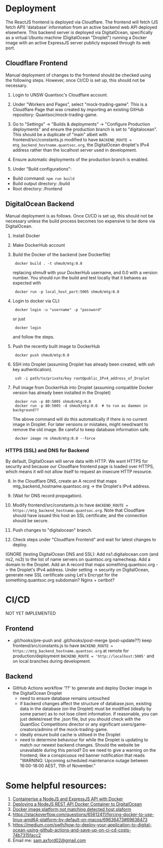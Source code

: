 # Deployment
The ReactJS frontend is deployed via Cloudflare. The frontend will fetch (JS fetch API) 'database' information from an active backend web API deployed elsewhere.
This backend server is deployed via DigitalOcean, specifically as a virtual Ubuntu machine (DigitalOcean "Droplet") running a Docker image with an active ExpressJS 
server publicly exposed through its web port.

## Cloudflare Frontend
Manual deployment of changes to the frontend should be checked using the following steps. However, once CI/CD is set up, this should not be necessary.
1. Login to UNSW Quantsoc's Cloudflare account.

2. Under "Workers and Pages", select "mock-trading-game". This is a Cloudflare Page that was created by importing an existing GitHub repository: Quantsoc/mock-trading-game.

3. Go to "Settings" -> "Builds & deployments" -> "Configure Production deployments" and ensure the production branch is set to "digitalocean". This should be a duplicate of 
"main" albeit with frontend/src/constants.js modified to have ```BACKEND_ROUTE = mtg_backend_hostname.quantsoc.org```, the DigitalOcean droplet's IPv4 address rather
than the localhost server used in development.

4. Ensure automatic deployments of the production branch is enabled.

5. Under "Build configurations":
- Build command: ```npm run build```
- Build output directory: /build
- Root directory: /frontend 

## DigitalOcean Backend
Manual deployment is as follows. Once CI/CD is set up, this should not be necessary unless the build process becomes too expensive to be done via DigitalOcean.
1. Install Docker

2. Make DockerHub account

3. Build the Docker of the backend (see Dockerfile)

        docker build . -t shmu9/mtg:0.0
    replacing shmu9 with your DockerHub username, and 0.0 with a version number. You should run the build and test locally that it behaves as expected with

        docker run -p local_host_port:5005 shmu9/mtg:0.0

4. Login to docker via CLI:

        docker login -u "username" -p "password"

    or just

        docker login
    and follow the steps.

5. Push the recently built image to DockerHub

        docker push shmu9/mtg:0.0

6. SSH into Droplet (assuming Droplet has already been created, with ssh key authentication).

        ssh -i path/to/private/key root@public_IPv4_address_of_Droplet

7. Pull image from DockerHub into Droplet (assuming compatible Docker version has already been installed in the Droplet)

        docker run -p 80:5005 shmu9/mtg:0.0
        docker run -p 80:5005 -d shmu9/mtg:0.0  # to run as daemon in background??
    The above command will do this automatically if there is no current image in Droplet.
    For later versions or mistakes, might need/want to remove the old image. Be careful to keep database information safe.

        docker image rm shmu9/mtg:0.0 --force

### HTTPS (SSL) and DNS for Backend
By default, DigitalOcean will serve data with HTTP. We want HTTPS for security and because our Cloudflare frontend page is
loaded over HTTPS, which means it will not allow itself to request an insecure HTTP resource.

8. In the Cloudflare DNS, create an A record that maps mtg_backend_hostname.quantsoc.org -> the Droplet's IPv4 address.

9. (Wait for DNS record propagation).

10. Modify frontend/src/constants.js to have ```BACKEND_ROUTE = https://mtg_backend_hostname.quantsoc.org```. Note that Cloudflare should 
have issued this host an SSL certificate; and the connection should be secure.

11. Push changes to "digitalocean" branch.

12. Check steps under "Cloudflare Frontend" and wait for latest changes to deploy.


IGNORE (testing DigitalOcean DNS and SSL):
    Add ns1.digitalocean.com (and ns2, ns3) to the list of name servers on quantsoc.org namecheap. 
    Add a domain to the Droplet. 
    Add an A record that maps something.quantsoc.org -> the Droplet's IPv4 address.
    Under setting -> security on DigitalOcean, generate new SSL certificate using Let's Encrypt for the something.quantsoc.org subdomain?
    Nginx + certbot?



# CI/CD
NOT YET IMPLEMENTED

## Frontend
- .git/hooks/pre-push and .git/hooks/post-merge (post-update??) keep frontend/src/constants.js to have ```BACKEND_ROUTE = https://mtg_backend_hostname.quantsoc.org```
at remote for production/deployment ```BACKEND_ROUTE = 'http://localhost:5005'``` and on local branches during development.


## Backend
- GitHub Actions workflow '??' to generate and deploy Docker image in the DigitalOcean Droplet
    - need to ensure database remains untouched
    - if backend changes affect the structure of database.json, existing data in the database (on the Droplet) must be modified (ideally by some parser) as to not lose client
    information. If reasonable, you can just delete/reset the .json file, but you should check with the QuantSoc Competitions director or any significant users/game-creators/admins of the mock-trading-game.
    - ideally ensure build cache is utilised in the Droplet
    - need to determine behaviour for while the Droplet is updating to match our newest backend changes. Should the website be unavailable during this period? Do we need to give a warning on 
    the frontend; like a conspicuous red banner notification that reads "WARNING: Upcoming scheduled maintenance outage between 16:00-18:00 AEST, 11th of November."


# Some helpful resources:
1. [Containerise a NodeJS and ExpressJS API with Docker](https://www.youtube.com/watch?v=waKaGikF_Ig&ab_channel=WithChanakya)
2. [Deploying a NodeJS REST API Docker Container to DigitalOcean](https://www.youtube.com/watch?v=RSI3v5YzPbc&ab_channel=WithChanakya)
3. [Docker image platform not matching detected host plaform](https://stackoverflow.com/questions/72152446/warning-the-requested-images-platform-linux-amd64-does-not-match-the-detecte)
4. https://stackoverflow.com/questions/65612411/forcing-docker-to-use-linux-amd64-platform-by-default-on-macos/69636473#69636473 
5. https://medium.com/swlh/how-to-deploy-your-application-to-digital-ocean-using-github-actions-and-save-up-on-ci-cd-costs-74b7315facc2
6. Email me: sam.axford02@gmail.com
